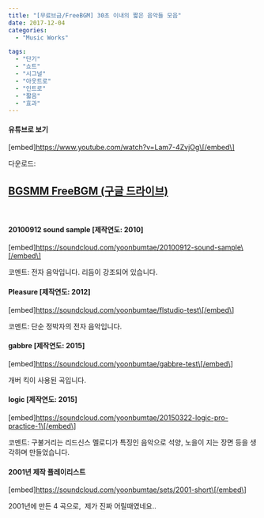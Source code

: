 ```yaml
---
title: "[무료브금/FreeBGM] 30초 이내의 짧은 음악들 모음"
date: 2017-12-04
categories: 
  - "Music Works"

tags: 
  - "단기"
  - "쇼트"
  - "시그널"
  - "아웃트로"
  - "인트로"
  - "짧음"
  - "효과"
---
```


#### 유튜브로 보기

\[embed\]https://www.youtube.com/watch?v=Lam7-4ZvjOg\[/embed\]

다운로드:  

## [BGSMM FreeBGM (구글 드라이브)](https://drive.google.com/open?id=1Kv20DEKKSeVxai6LDYXuPDqCXJeIKA8u)

 

#### 20100912 sound sample \[제작연도: 2010\]

\[embed\]https://soundcloud.com/yoonbumtae/20100912-sound-sample\[/embed\]

코멘트: 전자 음악입니다. 리듬이 강조되어 있습니다.

#### Pleasure \[제작연도: 2012\]

\[embed\]https://soundcloud.com/yoonbumtae/flstudio-test\[/embed\]

코멘트: 단순 정박자의 전자 음악입니다.

#### gabbre \[제작연도: 2015\]

\[embed\]https://soundcloud.com/yoonbumtae/gabbre-test\[/embed\]

개버 킥이 사용된 곡입니다.

#### logic \[제작연도: 2015\]

\[embed\]https://soundcloud.com/yoonbumtae/20150322-logic-pro-practice-1\[/embed\]

코멘트: 구불거리는 리드신스 멜로디가 특징인 음악으로 석양, 노을이 지는 장면 등을 생각하며 만들었습니다.

#### 2001년 제작 플레이리스트

\[embed\]https://soundcloud.com/yoonbumtae/sets/2001-short\[/embed\]

2001년에 만든 4 곡으로,  제가 진짜 어릴때였네요..
